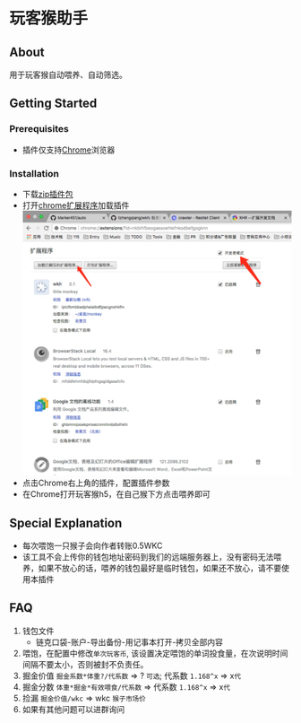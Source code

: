 # 玩客猴助手

## About

用于玩客猴自动喂养、自动筛选。

## Getting Started

### Prerequisites

* 插件仅支持[Chrome][010]浏览器

### Installation

* 下载[zip插件包][011]
* 打开[chrome扩展程序][012]加载插件
    ![image](public/install.jpg)
* 点击Chrome右上角的插件，配置插件参数
* 在Chrome打开玩客猴h5，在自己猴下方点击喂养即可

## Special Explanation

* 每次喂饱一只猴子会向作者转账0.5WKC
* 该工具不会上传你的钱包地址密码到我们的远端服务器上，没有密码无法喂养，如果不放心的话，喂养的钱包最好是临时钱包，如果还不放心，请不要使用本插件

## FAQ

1. 钱包文件
    * 链克口袋-账户-导出备份-用记事本打开-拷贝全部内容
1. 喂饱，在配置中修改`单次玩客币`, 该设置决定喂饱的单词投食量，在次说明时间间隔不要太小，否则被封不负责任。
1. 掘金价值 `掘金系数*体重?/代系数` => ? `可选`; 代系数 `1.168^x` => x`代`
1. 掘金分数 `体重*掘金*有效喂食/代系数` => 代系数 `1.168^x` => x`代`
1. 捡漏 `掘金价值/wkc` => wkc `猴子市场价`
1. 如果有其他问题可以进群询问

[010]: https://www.google.com/chrome/browser/desktop/index.html
[011]: https://codeload.github.com/LFZJun/wkh/zip/master
[012]: chrome://extensions/
